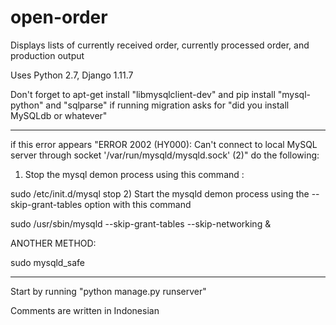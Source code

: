 # open-order
Displays lists of currently received order, currently processed order, and production output

Uses Python 2.7, Django 1.11.7

Don't forget to apt-get install "libmysqlclient-dev" and pip install "mysql-python" and "sqlparse" if running migration asks for "did you install MySQLdb or whatever"

----------------------------------------------------------------------------------------
if this error appears "ERROR 2002 (HY000): Can't connect to local MySQL server through socket '/var/run/mysqld/mysqld.sock' (2)"
do the following:
1) Stop the mysql demon process using this command :

sudo /etc/init.d/mysql stop
2) Start the mysqld demon process using the --skip-grant-tables option with this command

sudo /usr/sbin/mysqld --skip-grant-tables --skip-networking &

ANOTHER METHOD:

sudo mysqld_safe

-----------------------------------------------------------------------------------------

Start by running "python manage.py runserver"

Comments are written in Indonesian

